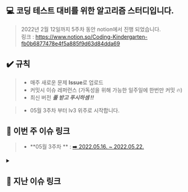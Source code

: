 ## 💻 코딩 테스트 대비를 위한 알고리즘 스터디입니다.   

> 2022년 2월 12일까지 5주차 동안 notion에서 진행 되었습니다.   
링크 :  <https://www.notion.so/Coding-Kindergarten-fb0b6877478e4f5a885f9d63d84dda69>

## ✔️ 규칙
> * 매주 새로운 문제 **Issue**로 업로드
> * 커밋시 이슈 레퍼런스 (가독성을 위해 가능한 일주일에 한번만 커밋 🔥)
> * 최신 버전 ***풀 받고 푸시하셈 !!***   
   
> * 05월 3주차 부터 lv3 위주로 시작합니다.

## 🔗 이번 주 이슈 링크

> * **05월 3주차 ** : <a href = "https://github.com/qkd1101/AlgorithmStudy/issues/8"> ➡️ 2022.05.16. ~ 2022.05.22. </a>

<details>
<summary><h2>🔗 지난 이슈 링크</h2></summary>
<div markdown="1">

  > * **03월 4주차** : <a href = "https://github.com/qkd1101/AlgorithmStudy/issues/6"> ➡️ 2022.03.20. ~ 2022.03.26. </a>
  >
  > * **03월 3주차** : <a href = "https://github.com/qkd1101/AlgorithmStudy/issues/5"> ➡️ 2022.03.13. ~ 2022.03.19. </a>
  >
  > * **03월 2주차** : <a href = "https://github.com/qkd1101/AlgorithmStudy/issues/4"> ➡️ 2022.03.06. ~ 2022.03.12. </a>
  >
  > * **02월 5주차 (03월 1주차)** : <a href = "https://github.com/qkd1101/AlgorithmStudy/issues/3"> ➡️ 2022.02.27. ~ 2022.03.05. </a>
  >
  > * **02월 4주차** : <a href = "https://github.com/qkd1101/AlgorithmStudy/issues/2"> ➡️ 2022.02.20. ~ 2022.02.26. </a>
  >
  > * **02월 3주차** : <a href = "https://github.com/qkd1101/AlgorithmStudy/issues/1"> ➡️ 2022.02.13. ~ 2022.02.19. 
  > 
  > * **03월 5주차 (04월 1주차)** : <a href = "https://github.com/qkd1101/AlgorithmStudy/issues/7"> ➡️ 2022.03.27. ~ 2022.04.02.
  
</details>
